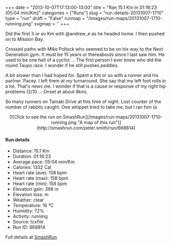 +++
date = "2013-10-07T17:13:00-13:00"
title = "Ran 15.1 Km in 01:16:23 (05:04 min/Km)"
categories = ["Runs"]
slug = "run-details-20131007-1710"
type = "run"
draft = "False"
runmap = "/images/run-maps/20131007-1710-running.png"
svgmap = '<polyline points="0 55, 0 58, 1 58, 4 56, 7 51, 8 51, 13 49, 17 51, 20 48, 20 47, 23 47, 31 47, 34 49, 39 53, 42 55, 44 56, 48 56, 58 53, 61 52, 65 53, 67 54, 70 53, 71 52, 73 49, 72 46, 71 44, 71 44, 72 43, 76 44, 79 44, 81 43, 83 42, 87 43, 88 44, 90 47, 93 48, 97 48, 99 47, 100 46, 98 48, 93 48, 90 46, 88 44, 83 42, 79 44, 72 43, 71 44, 71 45, 73 50, 72 51, 70 53, 68 53, 65 52, 61 52, 57 53, 48 55, 44 55, 41 54, 34 48, 32 48, 30 47, 20 47, 17 50, 13 49, 8 52, 7 52, 2 57">'
+++

Did the first 3 or so Km with @andrew_e as he headed home. I then pushed on to Mission Bay. 

Crossed paths with Mike Pollock who seemed to be on his way to the Next Generation gym. It must be 15 years or thereabouts since I last saw him. He used to be one hell of a cyclist ... The first person I ever knew who did the round Taupo race. I wonder if he still pushes peddles. 

A bit slower than I had hoped for. Spent a Km or so with a runner and his partner. Pacey. I left them at my turnaround. She say that my left foot rolls in a lot. That's news me. I wonder if that is a cause or response of my right hip problems (2/10 ... Onset at about 8km). 

So many runners on Tamaki Drive at this time of night. Lost counter of the number of rabbits caught. One whippet tried to take me, but I ran him (a

<!--more-->

<center>
[![Click to see the run on SmashRun](/images/run-maps/20131007-1710-running.png "A map of this run")](http://smashrun.com/peter.smith/run/668814)
</center>

#### Run details

* Distance: 15.1 Km
* Duration: 01:16:23
* Average pace: 05:04 min/Km
* Calories: 1332 Cal
* Heart rate (ave): 158 bpm
* Heart rate (max): 158 bpm
* Heart rate (min): 158 bpm
* Elevation gain: 398 m
* Elevation loss:  m
* Weather: clear
* Temperature: 16 &deg;C
* Humidity: 72%
* Activity: running
* Source: tcxfile
* Run ID: 668814

Full details at [SmashRun](http://smashrun.com/peter.smith/run/668814)